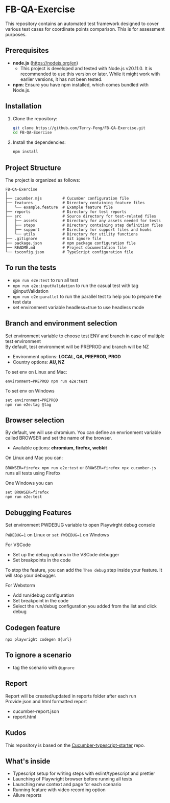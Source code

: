 # FB-QA-Exercise
This repository contains an automated test framework designed to cover various test cases for coordinate points comparison. This is for assessment purposes.

## Prerequisites
- **node.js** (https://nodejs.org/en)
    -  This project is developed and tested with Node.js v20.11.0. It is recommended to use this version or later. While it might work with earlier versions, it has not been tested.
- **npm**: Ensure you have npm installed, which comes bundled with Node.js.

## Installation

1. Clone the repository:
    ```sh
    git clone https://github.com/Terry-Feng/FB-QA-Exercise.git
    cd FB-QA-Exercise
    ```

2. Install the dependencies:
    ```sh
    npm install
    ```


## Project Structure

The project is organized as follows:

```plaintext
FB-QA-Exercise
│
├── cucumber.mjs         # Cucumber configuration file
├── features             # Directory containing feature files
│   └── example.feature  # Example feature file
├── reports              # Directory for test reports
├── src                  # Source directory for test-related files
│   ├── assets           # Directory for any assets needed for tests
│   ├── steps            # Directory containing step definition files
│   ├── support          # Directory for support files and hooks
│   └── utils            # Directory for utility functions
├── .gitignore           # Git ignore file
├── package.json         # npm package configuration file
├── README.md            # Project documentation file
└── tsconfig.json        # TypeScript configuration file
```

## To run the tests

- `npm run e2e:test` to run all test
- `npm run e2e:inputValidation` to run the casual test with tag @inputValidation
- `npm run e2e:parallel` to run the parallel test to help you to prepare the test data
- set environment variable headless=true to use headless mode


## Branch and environment selection

Set environment variable to choose test ENV and branch in case of multiple test environment  
By default, test environment will be PREPROD and branch will be NZ

- Environment options: **LOCAL, QA, PREPROD, PROD**
- Country options: **AU, NZ**

To set env on Linux and Mac:

`environment=PREPROD npm run e2e:test`

To set env on Windows

```
set environment=PREPROD
npm run e2e:tag @tag
```

## Browser selection

By default, we will use chromium. You can define an envrionment variable called BROWSER and
set the name of the browser.

- Available options: **chromium, firefox, webkit**

On Linux and Mac you can:

`BROWSER=firefox npm run e2e:test` or `BROWSER=firefox npx cucumber-js` runs all tests using Firefox

One Windows you can

```
set BROWSER=firefox
npm run e2e:test
```

## Debugging Features

Set environment PWDEBUG variable to open Playwirght debug console

`PWDEBUG=1` on Linux or `set PWDEBUG=1` on Windows

For VSCode

- Set up the debug options in the VSCode debugger
- Set breakpoints in the code

To stop the feature, you can add the `Then debug` step inside your feature. It will stop your debugger.

For Webstorm

- Add run/debug configuration
- Set breakpoint in the code
- Select the run/debug configuration you added from the list and click debug

## Codegen feature

```
npx playwright codegen ${url}
```

## To ignore a scenario

- tag the scenario with `@ignore`

## Report
Report will be created/updated in reports folder after each run  
Provide json and html formatted report
- cucumber-report.json
- report.html

## Kudos

This repository is based on the [Cucumber-typescript-starter](https://github.com/hdorgeval/cucumber7-ts-starter/) repo.

## What's inside

- Typescript setup for writing steps with eslint/typescript and prettier
- Launching of Playwright browser before running all tests
- Launching new context and page for each scenario
- Running feature with video recording option
- Allure reports